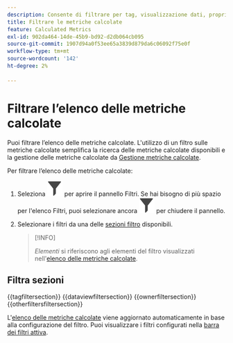 ```yaml
---
description: Consente di filtrare per tag, visualizzazione dati, proprietari e altri filtri (Mostra tutto, Personali, Condivisi con me, Preferiti e Approvati).
title: Filtrare le metriche calcolate
feature: Calculated Metrics
exl-id: 902da464-14de-45b9-bd92-d2db064cb095
source-git-commit: 1907d94a0f53ee65a3839d879da6c06092f75e0f
workflow-type: tm+mt
source-wordcount: '142'
ht-degree: 2%

---
```


# Filtrare l’elenco delle metriche calcolate

Puoi filtrare l’elenco delle metriche calcolate. L&#39;utilizzo di un filtro sulle metriche calcolate semplifica la ricerca delle metriche calcolate disponibili e la gestione delle metriche calcolate da [Gestione metriche calcolate](cm-manager.md).


Per filtrare l’elenco delle metriche calcolate:

1. Seleziona ![Filtro](/help/assets/icons/Filter.svg) per aprire il pannello Filtri. Se hai bisogno di più spazio per l&#39;elenco Filtri, puoi selezionare ancora ![Filtro](/help/assets/icons/Filter.svg) per chiudere il pannello.
1. Selezionare i filtri da una delle [sezioni filtro](#filter-sections) disponibili.

   >[!INFO]
   >
   >*Elementi* si riferiscono agli elementi del filtro visualizzati nell&#39;[elenco delle metriche calcolate](cm-manager.md#filters-list).
   > 

## Filtra sezioni

{{tagfiltersection}}
{{dataviewfiltersection}}
{{ownerfiltersection}}
{{otherfiltersfiltersection}}


L&#39;[elenco delle metriche calcolate](cm-manager.md#filters-list) viene aggiornato automaticamente in base alla configurazione del filtro. Puoi visualizzare i filtri configurati nella [barra dei filtri attiva](cm-manager.md#active-filter-bar).
